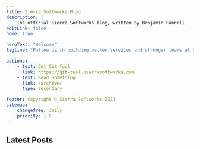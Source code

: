```yaml
---
title: Sierra Softworks Blog
description: |
    The official Sierra Softworks blog, written by Benjamin Pannell.
editLink: false
home: true

heroText: "Welcome"
tagline: "Follow us in building better services and stronger teams at scale."

actions:
    - text: Get Git-Tool
      link: https://git-tool.sierrasoftworks.com
    - text: Read Something
      link: /archive/
      type: secondary

footer: Copyright © Sierra Softworks 2023
sitemap:
    changefreq: daily
    priority: 1.0
---
```



<div v-if="latestPosts">

## Latest Posts

<PostList :posts="latestPosts" />
</div>

<script lang="ts">
import {defineComponent, ref} from 'vue'
import { posts } from '@temp/posts'

export default defineComponent({
    setup() {
        const latestPosts = ref(posts.slice(0, 3))

        return {
            latestPosts
        }
    }
})
</script>

<style>
</style>